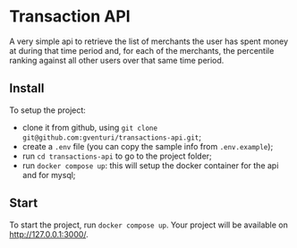 # Transaction API

A very simple api to retrieve the list of merchants the user has spent money at during that time period and, for each of the merchants, the percentile ranking against all other users over that same time period.

## Install

To setup the project:

- clone it from github, using `git clone git@github.com:gventuri/transactions-api.git`;
- create a `.env` file (you can copy the sample info from `.env.example`);
- run `cd transactions-api` to go to the project folder;
- run `docker compose up`: this will setup the docker container for the api and for mysql;

## Start

To start the project, run `docker compose up`. Your project will be available on http://127.0.0.1:3000/.
